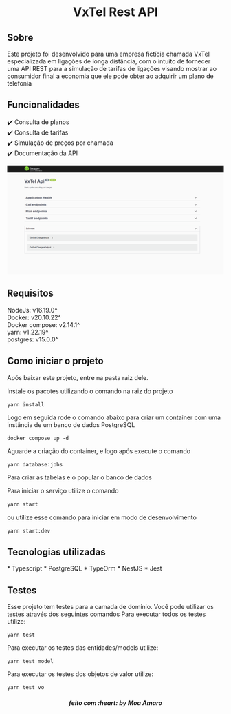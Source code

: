 <h1 align="center">VxTel Rest API</h1>

<h2>Sobre</h2>

Este projeto foi desenvolvido para uma empresa fictícia chamada VxTel especializada em ligações de longa distância, com o intuito de fornecer uma API REST para a simulação de tarifas de ligações visando mostrar ao consumidor final a economia que ele pode obter ao adquirir um plano de telefonia

<h2> Funcionalidades </h2>

:heavy_check_mark: Consulta de planos <br/>
:heavy_check_mark: Consulta de tarifas <br/>
:heavy_check_mark: Simulação de preços por chamada <br/>
:heavy_check_mark: Documentação da API

![](./assets/vxtel-nestjs.gif)

<h2 > Requisitos </h2>

NodeJs: v16.19.0^ <br/>
Docker: v20.10.22^ <br/>
Docker compose: v2.14.1^ <br/>
yarn: v1.22.19^ <br/>
postgres: v15.0.0^ <br/>

<h2 > Como iniciar o projeto </h2>
Após baixar este projeto, entre na pasta raiz dele.

Instale os pacotes utilizando o comando na raiz do projeto
```
yarn install
```

Logo em seguida rode o comando abaixo para criar um container com uma instância de um banco de dados PostgreSQL
```
docker compose up -d
```

Aguarde a criação do container, e logo após execute o comando

```
yarn database:jobs
```
Para criar as tabelas e o popular o banco de dados

Para iniciar o serviço utilize o comando 

```bash
yarn start
```

ou utilize esse comando para iniciar em modo de desenvolvimento 
```
yarn start:dev
```

<h2> Tecnologias utilizadas </h2>
 * Typescript
 * PostgreSQL
 * TypeOrm
 * NestJS
 * Jest

<h2>Testes</h2>
Esse projeto tem testes para a camada de domínio.
Você pode utilizar os testes através dos seguintes comandos
Para executar todos os testes utilize:

```
yarn test
```

Para executar os testes das entidades/models utilize:

```
yarn test model
```

Para executar os testes dos objetos de valor utilize:

```
yarn test vo
```

<h5 align="center"> feito com :heart: by Moa Amaro</h5>
